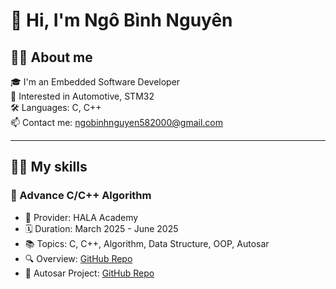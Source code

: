 # 👋 Hi, I'm Ngô Bình Nguyên

## 👨‍🦱 About me

🎓 I'm an Embedded Software Developer  
🚗 Interested in Automotive, STM32  
🛠️ Languages: C, C++  
📫 Contact me: ngobinhnguyen582000@gmail.com  

---

## 👨‍💻 My skills

### 🔧 Advance C/C++ Algorithm

- 🏫 Provider: HALA Academy
- 🗓️ Duration: March 2025 - June 2025
- 📚 Topics: C, C++, Algorithm, Data Structure, OOP, Autosar
- 🔍 Overview: [GitHub Repo](https://github.com/binhnguyen-0/ADVANCED_C_Cpp)
- 📂 Autosar Project: [GitHub Repo](...)


